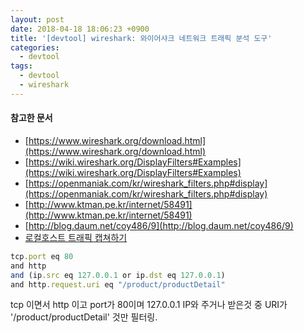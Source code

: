 ```yaml
---
layout: post
date: 2018-04-18 18:06:23 +0900
title: '[devtool] wireshark: 와이어샤크 네트워크 트래픽 분석 도구'
categories:
  - devtool
tags:
  - devtool
  - wireshark
---
```



#### 참고한 문서

- [https://www.wireshark.org/download.html](https://www.wireshark.org/download.html)
- [https://wiki.wireshark.org/DisplayFilters#Examples](https://wiki.wireshark.org/DisplayFilters#Examples)
- [https://openmaniak.com/kr/wireshark_filters.php#display](https://openmaniak.com/kr/wireshark_filters.php#display)
- [http://www.ktman.pe.kr/internet/58491](http://www.ktman.pe.kr/internet/58491)
- [http://blog.daum.net/coy486/9](http://blog.daum.net/coy486/9)
- [로컬호스트 트래픽 캡쳐하기](http://credemol.blogspot.kr/2012/10/wireshark-localhost.html)

```js
tcp.port eq 80
and http
and (ip.src eq 127.0.0.1 or ip.dst eq 127.0.0.1)
and http.request.uri eq "/product/productDetail"
```

tcp 이면서 http 이고 port가 80이며 127.0.0.1 IP와 주거나 받은것 중 URI가 '/product/productDetail' 것만 필터링.
